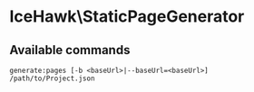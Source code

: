 # IceHawk\StaticPageGenerator

## Available commands
 
`generate:pages [-b <baseUrl>|--baseUrl=<baseUrl>] /path/to/Project.json`

